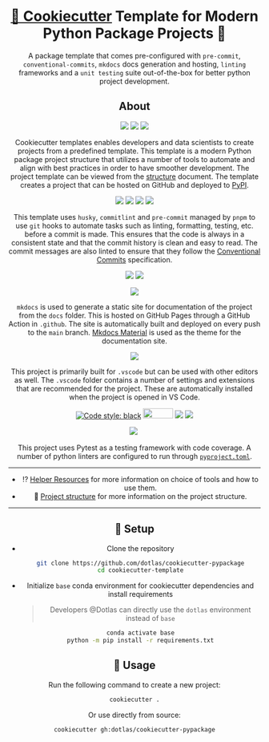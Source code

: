 <h1 align="center" style="border-bottom: none">
    <b>
        <a href="https://github.com/cookiecutter/cookiecutter/">🥠 Cookiecutter</a> Template for Modern Python Package Projects 🐍<br>
    </b>
</h1>

<div align="center">

A package template that comes pre-configured with `pre-commit`, `conventional-commits`, `mkdocs` docs generation and hosting, `linting` frameworks and a `unit testing` suite out-of-the-box for better python project development.

<div align="center">

## About

</div>

<div align="center">

![](https://img.shields.io/badge/Cookiecutter-D4AA00.svg?style=for-the-badge&logo=Cookiecutter&logoColor=white)
![](https://img.shields.io/badge/Python-3776AB.svg?style=for-the-badge&logo=Python&logoColor=white)
![](https://img.shields.io/badge/Anaconda-44A833.svg?style=for-the-badge&logo=Anaconda&logoColor=white)

</div>

Cookiecutter templates enables developers and data scientists to create projects from a predefined template. This template is a modern Python package project structure that utilizes a number of tools to automate and align with best practices in order to have smoother development. The project template can be viewed from the [structure](structure.md) document. The template creates a project that can be hosted on GitHub and deployed to [PyPI](https://pypi.org/).

<div align="center">

![](https://img.shields.io/badge/pnpm-F69220.svg?style=for-the-badge&logo=pnpm&logoColor=white)
![](https://img.shields.io/badge/commitlint-000000.svg?style=for-the-badge&logo=commitlint&logoColor=white)
![](https://img.shields.io/badge/precommit-FAB040.svg?style=for-the-badge&logo=pre-commit&logoColor=black)
![](https://img.shields.io/badge/Conventional%20Commits-FE5196.svg?style=for-the-badge&logo=Conventional-Commits&logoColor=white)

</div>

This template uses `husky`, `commitlint` and `pre-commit` managed by `pnpm` to use `git` hooks to automate tasks such as linting, formatting, testing, etc. before a commit is made. This ensures that the code is always in a consistent state and that the commit history is clean and easy to read. The commit messages are also linted to ensure that they follow the [Conventional Commits](https://www.conventionalcommits.org/en/v1.0.0/) specification.

<div align="center">

![](https://img.shields.io/badge/Material%20Design-757575.svg?style=for-the-badge&logo=Material-Design&logoColor=white)
![](https://img.shields.io/badge/Read%20the%20Docs-8CA1AF.svg?style=for-the-badge&logo=Read-the-Docs&logoColor=white)

![](https://badgen.net/badge/mkdocs/material/red?icon=libraries)

</div>

`mkdocs` is used to generate a static site for documentation of the project from the `docs` folder. This is hosted on GitHub Pages through a GitHub Action in `.github`. The site is automatically built and deployed on every push to the `main` branch. [Mkdocs Material](https://squidfunk.github.io/mkdocs-material/) is used as the theme for the documentation site.

<div align="center">

![](https://img.shields.io/badge/Visual%20Studio%20Code-007ACC.svg?style=for-the-badge&logo=Visual-Studio-Code&logoColor=white)

</div>

This project is primarily built for `.vscode` but can be used with other editors as well. The `.vscode` folder contains a number of settings and extensions that are recommended for the project. These are automatically installed when the project is opened in VS Code.

<div align="center">

[![Code style: black](https://img.shields.io/badge/code%20style-black-000000.svg)](https://github.com/psf/black)
<img src="https://raw.githubusercontent.com/pycqa/isort/main/art/logo_large.png" height="20" width="60"></img>
![](https://badgen.net/badge/linter/ruff/blue)
![](https://badgen.net/badge/linter/flake8/green)

![](https://img.shields.io/badge/Pytest-0A9EDC.svg?style=for-the-badge&logo=Pytest&logoColor=white)
![]()

</div>

This project uses Pytest as a testing framework with code coverage. A number of python linters are configured to run through [`pyproject.toml`](https://peps.python.org/pep-0518/).

---

* ⁉️ [Helper Resources](help.md) for more information on choice of tools and how to use them.
* 🎋 [Project structure](structure.md) for more information on the project structure.

---

## 🍪 Setup

* Clone the repository

  ```bash
  git clone https://github.com/dotlas/cookiecutter-pypackage
  cd cookiecutter-template
  ```

* Initialize `base` conda environment for cookiecutter dependencies and install requirements

  > Developers @Dotlas can directly use the `dotlas` environment instead of `base`

  ```bash
  conda activate base
  python -m pip install -r requirements.txt
  ```

## 🧰 Usage

Run the following command to create a new project:

```bash
cookiecutter .
```

Or use directly from source:

```bash
cookiecutter gh:dotlas/cookiecutter-pypackage
```
